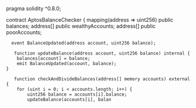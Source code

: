 pragma solidity ^0.8.0;

contract AptosBalanceChecker {
    mapping(address => uint256) public balances;
    address[] public wealthyAccounts;
    address[] public poorAccounts;

      event BalanceUpdated(address account, uint256 balance);

       function updateBalance(address account, uint256 balance) internal {
        balances[account] = balance;
        emit BalanceUpdated(account, balance);
    }

       function checkAndDivideBalances(address[] memory accounts) external {
        for (uint i = 0; i < accounts.length; i++) {
            uint256 balance = accounts[i].balance;
            updateBalance(accounts[i], balan

